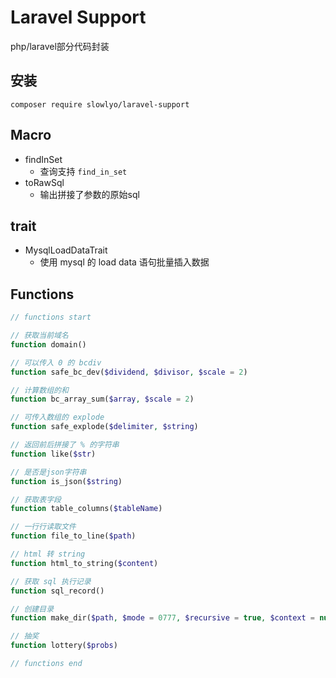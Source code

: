 # Laravel Support

php/laravel部分代码封装

## 安装

```shell
composer require slowlyo/laravel-support
```

## Macro

- findInSet
    - 查询支持 `find_in_set`
- toRawSql
    - 输出拼接了参数的原始sql

## trait

- MysqlLoadDataTrait
    - 使用 mysql 的 load data 语句批量插入数据

## Functions

```php
// functions start

// 获取当前域名
function domain()

// 可以传入 0 的 bcdiv
function safe_bc_dev($dividend, $divisor, $scale = 2)

// 计算数组的和
function bc_array_sum($array, $scale = 2)

// 可传入数组的 explode
function safe_explode($delimiter, $string)

// 返回前后拼接了 % 的字符串
function like($str)

// 是否是json字符串
function is_json($string)

// 获取表字段
function table_columns($tableName)

// 一行行读取文件
function file_to_line($path)

// html 转 string
function html_to_string($content)

// 获取 sql 执行记录
function sql_record()

// 创建目录
function make_dir($path, $mode = 0777, $recursive = true, $context = null)

// 抽奖
function lottery($probs)

// functions end
```
